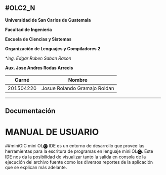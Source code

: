 #OLC2_N
---

**Universidad de San Carlos de Guatemala**

**Facultad de Ingenieria**

**Escuela de Ciencias y Sistemas**

**Organización de Lenguajes y Compiladores 2**

**Ing. Edgar Ruben Saban Raxon*

**Aux. Jose Andres Rodas Arrecis**

| Carné     | Nombre                              |
| --------- | ----------------------------------- |
| 201504220 | Josue Rolando Gramajo Roldan        |
---

## Documentación

# MANUAL DE USUARIO
##miniOlC
mini OL🅒 IDE es un entorno de desarrollo que provee las herramientas para la escritura de
programas en lenguaje mini OL🅒. Este IDE nos da la posibilidad de visualizar tanto la
salida en consola de la ejecución del archivo fuente como los diversos reportes de la
aplicación que se explican más adelante.
